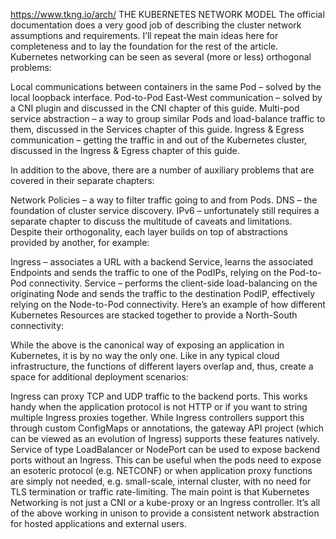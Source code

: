 <https://www.tkng.io/arch/>
THE KUBERNETES NETWORK MODEL
The official documentation does a very good job of describing the cluster network assumptions and requirements. I’ll repeat the main ideas here for completeness and to lay the foundation for the rest of the article. Kubernetes networking can be seen as several (more or less) orthogonal problems:

Local communications between containers in the same Pod – solved by the local loopback interface.
Pod-to-Pod East-West communication – solved by a CNI plugin and discussed in the CNI chapter of this guide.
Multi-pod service abstraction – a way to group similar Pods and load-balance traffic to them, discussed in the Services chapter of this guide.
Ingress & Egress communication – getting the traffic in and out of the Kubernetes cluster, discussed in the Ingress & Egress chapter of this guide.

In addition to the above, there are a number of auxiliary problems that are covered in their separate chapters:

Network Policies – a way to filter traffic going to and from Pods.
DNS – the foundation of cluster service discovery.
IPv6 – unfortunately still requires a separate chapter to discuss the multitude of caveats and limitations.
Despite their orthogonality, each layer builds on top of abstractions provided by another, for example:

Ingress – associates a URL with a backend Service, learns the associated Endpoints and sends the traffic to one of the PodIPs, relying on the Pod-to-Pod connectivity.
Service – performs the client-side load-balancing on the originating Node and sends the traffic to the destination PodIP, effectively relying on the Node-to-Pod connectivity.
Here’s an example of how different Kubernetes Resources are stacked together to provide a North-South connectivity:

While the above is the canonical way of exposing an application in Kubernetes, it is by no way the only one. Like in any typical cloud infrastructure, the functions of different layers overlap and, thus, create a space for additional deployment scenarios:

Ingress can proxy TCP and UDP traffic to the backend ports. This works handy when the application protocol is not HTTP or if you want to string multiple Ingress proxies together. While Ingress controllers support this through custom ConfigMaps or annotations, the gateway API project (which can be viewed as an evolution of Ingress) supports these features natively.
Service of type LoadBalancer or NodePort can be used to expose backend ports without an Ingress. This can be useful when the pods need to expose an esoteric protocol (e.g. NETCONF) or when application proxy functions are simply not needed, e.g. small-scale, internal cluster, with no need for TLS termination or traffic rate-limiting.
The main point is that Kubernetes Networking is not just a CNI or a kube-proxy or an Ingress controller. It’s all of the above working in unison to provide a consistent network abstraction for hosted applications and external users.

